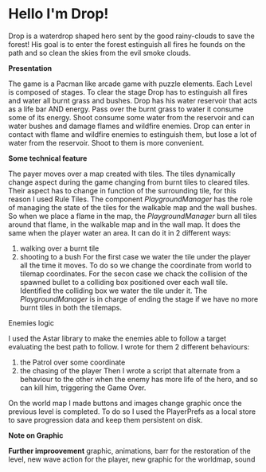 # Hello I'm Drop!
Drop is a waterdrop shaped hero sent by the good rainy-clouds to save the forest! His goal is to enter the forest estinguish all fires he founds on the path and so clean the skies from the evil smoke clouds.

**Presentation**

The game is a Pacman like arcade game with puzzle elements.
Each Level is composed of stages. To clear the stage Drop has to estinguish all fires and water all burnt grass and bushes.
Drop has his water reservoir that acts as a life bar AND energy. Pass over the burnt grass to water it consume some of its energy. Shoot consume some water from the reservoir and can water bushes and damage flames and wildfire enemies.
Drop can enter in contact with flame and wildfire enemies to estinguish them, but lose a lot of water from the reservoir. Shoot to them is more convenient.

**Some technical feature**

The payer moves over a map created with tiles. The tiles dynamically change aspect during the game changing from burnt tiles to cleared tiles.
Their aspect has to change in function of the surrounding tile, for this reason I used Rule Tiles. 
The component *PlaygroundManager* has the role of managing the state of the tiles for the walkable map and the wall bushes.
So when we place a flame in the map, the *PlaygroundManager* burn all tiles around that flame, in the walkable map and in the wall map.
It does the same when the player water an area. It can do it in 2 different ways:
 1. walking over a burnt tile
 2. shooting to a bush
For the first case we water the tile under the player all the time it moves. To do so we change the coordinate from world to tilemap coordinates.
For the secon case we chack the collision of the spawned bullet to a colliding box positioned over each wall tile. Identified the colliding box we water the tile under it.
The *PlaygroundManager* is in charge of ending the stage if we have no more burnt tiles in both the tilemaps.

Enemies logic

I used the Astar library to make the enemies able to follow a target evaluating the best path to follow. I wrote for them 2 different behaviours:
 1. the Patrol over some coordinate
 2. the chasing of the player
Then I wrote a script that alternate from a behaviour to the other when the enemy has more life of the hero, and so can kill him, triggering the Game Over.

On the world map I made buttons and images change graphic once the previous level is completed. To do so I used the PlayerPrefs as a local store to save progression data and keep them persistent on disk.


**Note on Graphic**

**Further improovement**
graphic, animations, barr for the restoration of the level, new wave action for the player, new graphic for the worldmap, sound
